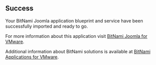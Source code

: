 [BitNami Applications for VMware]: http://bitnami.org/vmware "BitNami Applications for VMware"
[BitNami Joomla for VMware]: http://bitnami.org/vmware/joomla "BitNami Joomla for VMware"


## Success
Your BitNami Joomla application blueprint and service have been successfully imported and ready to go.

For more information about this application visit [BitNami Joomla for VMware].

Additional information about BitNami solutions is available at [BitNami Applications for VMware].

